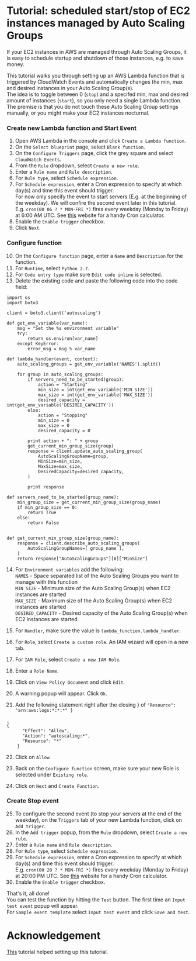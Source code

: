 # Tutorial: scheduled start/stop of EC2 instances managed by Auto Scaling Groups

If your EC2 instances in AWS are managed through Auto Scaling Groups, it is easy to schedule startup and shutdown of those instances, e.g. to save money.

This tutorial walks you through setting up an AWS Lambda function that is triggered by CloudWatch Events and automatically changes the min, max and desired instances in your Auto Scaling Group(s).  
The idea is to toggle between 0 (`stop`) and a specifed min, max and desired amount of instances (`start`), so you only need a single Lambda function.  
The premise is that you do not touch these Auto Scaling Group settings manually, or you might make your EC2 instances nocturnal. 


### Create new Lambda function and Start Event
1. Open AWS Lambda in the console and click `Create a Lambda function`.
2. On the `Select blueprint` page, select `Blank function`.
3. On the `Configure Triggers` page, click the grey square and select `CloudWatch Events`.
4. From the `Rule` dropdown, select `Create a new rule`.
5. Enter a `Rule name` and `Rule description`.
6. For `Rule type`, select `Schedule expression`.
7. For `Schedule expression`, enter a Cron expression to specify at which day(s) and time this event should trigger.  
For now only specify the event to start servers (E.g. at the beginning of the weekday). We will confire the second event later in this tutorial.  
E.g. `cron(00 06 ? * MON-FRI *)` fires every weekday (Monday to Friday) at 6:00 AM UTC. See [this](http://www.cronmaker.com) website for a handy Cron calculator.
8. Enable the `Enable trigger` checkbox.
9. Click `Next`.

### Configure function
10. On the `Configure function` page, enter a `Name` and `Description` for the function.
11. For `Runtime`, select `Python 2.7`.
12. For `Code entry type` make sure `Edit code inline` is selected.
13. Delete the existing code and paste the following code into the code field:
```
import os
import boto3

client = boto3.client('autoscaling')

def get_env_variable(var_name):
    msg = "Set the %s environment variable"
    try:
        return os.environ[var_name]
    except KeyError:
        error_msg = msg % var_name

def lambda_handler(event, context):
    auto_scaling_groups = get_env_variable('NAMES').split()

    for group in auto_scaling_groups:
        if servers_need_to_be_started(group):
            action = "Starting"
            min_size = int(get_env_variable('MIN_SIZE'))
            max_size = int(get_env_variable('MAX_SIZE'))
            desired_capacity = int(get_env_variable('DESIRED_CAPACITY'))
        else:
            action = "Stopping"
            min_size = 0
            max_size = 0
            desired_capacity = 0

        print action + ": " + group
        get_current_min_group_size(group)
        response = client.update_auto_scaling_group(
            AutoScalingGroupName=group,
            MinSize=min_size,
            MaxSize=max_size,
            DesiredCapacity=desired_capacity,
        )

        print response

def servers_need_to_be_started(group_name):
    min_group_size = get_current_min_group_size(group_name)
    if min_group_size == 0:
        return True
    else:
        return False
    

def get_current_min_group_size(group_name):
    response = client.describe_auto_scaling_groups(
        AutoScalingGroupNames=[ group_name ],
    )
    return response["AutoScalingGroups"][0]["MinSize"]
```    
    
14. For `Environment variables` add the following:  
  `NAMES` - Space separated list of the Auto Scaling Groups you want to manage with this function  
  `MIN_SIZE` - Minimum size of the Auto Scaling Group(s) when EC2 instances are started  
  `MAX_SIZE` - Maximum size of the Auto Scaling Group(s) when EC2 instances are started  
  `DESIRED_CAPACITY` - Desired capacity of the Auto Scaling Group(s) when EC2 instances are started  
15. For `Handler`, make sure the value is `lambda_function.lambda_handler`.
16. For `Role`, select `Create a custom role`. An IAM wizard will open in a new tab.

17. For `IAM Role`, select `Create a new IAM Role`.
18. Enter a `Role Name`.
19. Click on `View Policy Document` and click `Edit`. 
20. A warning popup will appear. Click `Ok`.
21. Add the following statement right after the closing } of `"Resource": "arn:aws:logs:*:*:*"
    }`
```
,
{
      "Effect": "Allow",
      "Action": "autoscaling:*",
      "Resource": "*"
    }
 ```
22. Click on `Allow`.

23. Back on the `Configure function` screen, make sure your new Role is selected under `Existing role`.
24. Click on `Next` and `Create Function`.

### Create Stop event
25. To configure the second event (to stop your servers at the end of the weekday), on the `Triggers` tab of your new Lambda function, click on `Add trigger`.
26. In the `Add trigger` popup, from the `Rule` dropdown, select `Create a new rule`.
27. Enter a `Rule name` and `Rule description`.
28. For `Rule type`, select `Schedule expression`.
29. For `Schedule expression`, enter a Cron expression to specify at which day(s) and time this event should trigger.  
E.g. `cron(00 20 ? * MON-FRI *)` fires every weekday (Monday to Friday) at 20:00 PM UTC. See [this](http://www.cronmaker.com) website for a handy Cron calculator.
30. Enable the `Enable trigger` checkbox.


That's it, all done!  
You can test the function by hitting the `Test` button. The first time an `Input test event` popup will appear.  
For `Sample event template` select `Input test event` and click `Save and test`.

# Acknowledgement
[This](http://blog.conygre.com/2016/11/18/starting-and-stopping-ec2-instances-using-a-lambda-and-cut-your-aws-bill-in-half/) tutorial helped setting up this tutorial.
